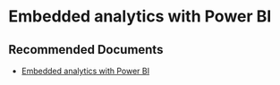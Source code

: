   <properties
	pageTitle="advisory - what is embedding with power bi?"
	description="advisory - what is embedding with power bi?"
	service="microsoft.PowerBIDedicated"
	resource="capacities"
	authors="pjfreitas"
	ms.author="pfreitas"	
	displayOrder="700"
	selfHelpType="generic"
	supportTopicIds="32628060"
	productPesIds="16334"
	cloudEnvironments="public, MoonCake, fairfax" 
	articleId="21d00f4b-cc09-048b-c666-e2dece5be000"
/>

# Embedded analytics with Power BI

## **Recommended Documents**

* [Embedded analytics with Power BI](https://docs.microsoft.com/power-bi/developer/embedding)
